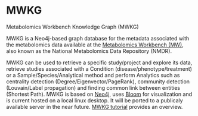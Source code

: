 # MWKG
Metabolomics Workbench Knowledge Graph (MWKG)

MWKG is a Neo4j-based graph database for the metadata associated with the metabolomics data available at the <a href="https://www.metabolomicsworkbench.org/">Metabolomics Workbench (MW)</a>, also known as the National Metabolomics Data Repository (NMDR). 

MWKG can be used to retrieve a specific study/project and explore its data, retrieve studies associated with a Condition (disease/phenotype/treatment) or a Sample/Species/Analytical method and perform Analytics such as centrality detection (Degree/Eigenvector/PageRank), community detection (Louvain/Label propagation) and finding common link between entities (Shortest Path). MWKG is based on <a href="https://neo4j.com/">Neo4j<a>, uses <a href="https://neo4j.com/docs/bloom-user-guide/current/about-bloom/">Bloom</a> for visualization and is current hosted on a local linux desktop. It will be ported to a publicaly available server in the near future. <a href="https://docs.google.com/presentation/d/1V7QJ38sajHVyc-uvqJPUQeYIE1ys0spq8vG5C8OgqRM/edit#slide=id.g27f5ee4e5ae_0_0">MWKG tutorial</a> provides an overview.
